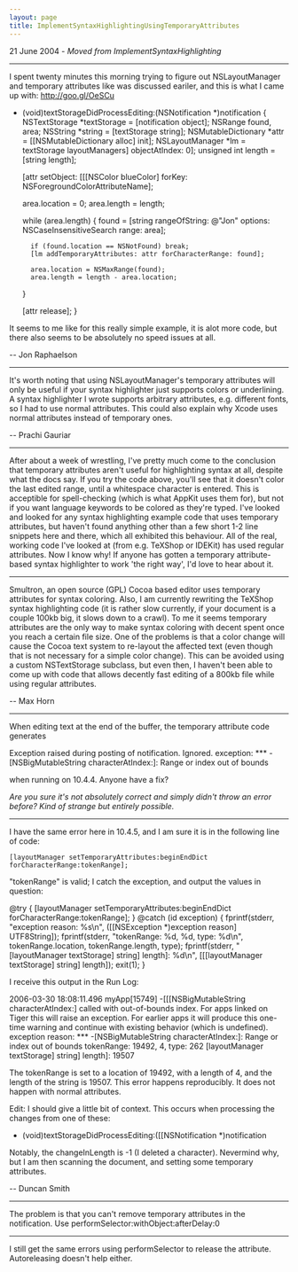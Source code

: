```yaml
---
layout: page
title: ImplementSyntaxHighlightingUsingTemporaryAttributes
---
```


21 June 2004 - *Moved from ImplementSyntaxHighlighting*

----

I spent twenty minutes this morning trying to figure out NSLayoutManager and temporary attributes like was discussed eariler, and this is what I came up with: http://goo.gl/OeSCu

    
- (void)textStorageDidProcessEditing:(NSNotification *)notification
{
	NSTextStorage *textStorage = [notification object];
	NSRange found, area;
	NSString *string = [textStorage string];
	NSMutableDictionary *attr = [[NSMutableDictionary alloc] init];
	NSLayoutManager *lm = textStorage layoutManagers] objectAtIndex: 0];
	unsigned int length = [string length];
		
	[attr setObject: [[[NSColor blueColor]
			 forKey: NSForegroundColorAttributeName];
	
	area.location = 0;
	area.length = length;
	
	while (area.length)
	{
		found = [string rangeOfString: @"Jon"
					          options: NSCaseInsensitiveSearch
						     range: area];
		
		if (found.location == NSNotFound) break;
		[lm addTemporaryAttributes: attr forCharacterRange: found];
		
		area.location = NSMaxRange(found);
		area.length = length - area.location;
	}
	
	[attr release];
}


It seems to me like for this really simple example, it is alot more code, but there also seems to be absolutely no speed issues at all. 

-- Jon Raphaelson

----

It's worth noting that using NSLayoutManager's temporary attributes will only be useful if your syntax highlighter just supports colors or underlining.  A syntax highlighter I wrote supports arbitrary attributes, e.g. different fonts, so I had to use normal attributes.  This could also explain why Xcode uses normal attributes instead of temporary ones.

-- Prachi Gauriar

----

After about a week of wrestling, I've pretty much come to the conclusion that temporary attributes aren't useful for highlighting syntax at all, despite what the docs say. If you try the code above, you'll see that it doesn't color the last edited range, until a whitespace character is entered. This is acceptible for spell-checking (which is what AppKit uses them for), but not if you want language keywords to be colored as they're typed. I've looked and looked for any syntax highlighting example code that uses temporary attributes, but haven't found anything other than a few short 1-2 line snippets here and there, which all exhibited this behaviour. All of the real, working code I've looked at (from e.g. TeXShop or IDEKit) has used regular attributes. Now I know why! If anyone has gotten a temporary attribute-based syntax highlighter to work 'the right way', I'd love to hear about it.

----

Smultron, an open source (GPL) Cocoa based editor uses temporary attributes for syntax coloring. Also, I am currently rewriting the TeXShop syntax highlighting code (it is rather slow currently, if your document is a couple 100kb big, it slows down to a crawl). To me it seems temporary attributes are the only way to make syntax coloring with decent spent once you reach a certain file size. One of the problems is that a color change will cause the Cocoa text system to re-layout the affected text (even though that is not necessary for a simple color change). This can be avoided using a custom NSTextStorage subclass, but even then, I haven't been able to come up with code that allows decently fast editing of a 800kb file while using regular attributes.

-- Max Horn

----

When editing text at the end of the buffer, the temporary attribute code generates

Exception raised during posting of notification.  Ignored.  exception: *** -[NSBigMutableString characterAtIndex:]: Range or index out of bounds

when running on 10.4.4. Anyone have a fix?

*Are you sure it's not absolutely correct and simply didn't throw an error before? Kind of strange but entirely possible.*

----

I have the same error here in 10.4.5, and I am sure it is in the following line of code:
    
    [layoutManager setTemporaryAttributes:beginEndDict forCharacterRange:tokenRange];


"tokenRange" is valid; I catch the exception, and output the values in question:
    
@try {
    [layoutManager setTemporaryAttributes:beginEndDict forCharacterRange:tokenRange];
} @catch (id exception) {
    fprintf(stderr, "exception reason: %s\n", ([[NSException *)exception reason] UTF8String]);
    fprintf(stderr, "tokenRange: %d, %d, type: %d\n", tokenRange.location, tokenRange.length, type);
    fprintf(stderr, "[layoutManager textStorage] string] length]: %d\n", [[[layoutManager textStorage] string] length]);
    exit(1);
}


I receive this output in the Run Log:
    
2006-03-30 18:08:11.496 myApp[15749] -[[[NSBigMutableString characterAtIndex:] called with out-of-bounds index. For apps linked on Tiger this will raise an exception. For earlier apps it will produce this one-time warning and continue with existing behavior (which is undefined).
exception reason: *** -[NSBigMutableString characterAtIndex:]: Range or index out of bounds
tokenRange: 19492, 4, type: 262
[layoutManager textStorage] string] length]: 19507


The tokenRange is set to a location of 19492, with a length of 4, and the length of the string is 19507. This error happens reproducibly. It does not happen with normal attributes.

Edit: I should give a little bit of context. This occurs when processing the changes from one of these:
    
- (void)textStorageDidProcessEditing:([[NSNotification *)notification

Notably, the changeInLength is -1 (I deleted a character). Nevermind why, but I am then scanning the document, and setting some temporary attributes.

-- Duncan Smith

----
The problem is that you can't remove temporary attributes in the notification.  Use performSelector:withObject:afterDelay:0

----
I still get the same errors using performSelector to release the attribute. Autoreleasing doesn't help either.

